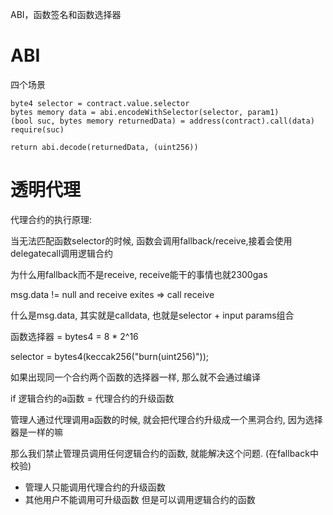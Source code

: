 ABI，函数签名和函数选择器

# ABI
四个场景

```
byte4 selector = contract.value.selector
bytes memory data = abi.encodeWithSelector(selector, param1)
(bool suc, bytes memory returnedData) = address(contract).call(data)
require(suc)

return abi.decode(returnedData, (uint256))
```
# 透明代理

代理合约的执行原理: 

当无法匹配函数selector的时候, 函数会调用fallback/receive,接着会使用delegatecall调用逻辑合约

为什么用fallback而不是receive, receive能干的事情也就2300gas

msg.data != null and receive exites => call receive

什么是msg.data, 其实就是calldata, 也就是selector + input params组合

函数选择器 = bytes4 = 8 * 2^16

selector = bytes4(keccak256("burn(uint256)"));

如果出现同一个合约两个函数的选择器一样, 那么就不会通过编译

if 逻辑合约的a函数 = 代理合约的升级函数

管理人通过代理调用a函数的时候, 就会把代理合约升级成一个黑洞合约, 因为选择器是一样的嘛

那么我们禁止管理员调用任何逻辑合约的函数, 就能解决这个问题. (在fallback中校验)

* 管理人只能调用代理合约的升级函数
* 其他用户不能调用可升级函数 但是可以调用逻辑合约的函数

